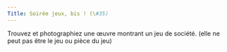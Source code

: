 ```yaml
---
Title: Soirée jeux, bis ! (\#35)
---
```


Trouvez et photographiez une œuvre montrant un jeu de société.
(elle ne peut pas être le jeu ou pièce du jeu)
